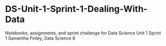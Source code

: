 # DS-Unit-1-Sprint-1-Dealing-With-Data
Notebooks, assignments, and sprint challenge for Data Science Unit 1 Sprint 1
Samantha Finley, Data Science 8
